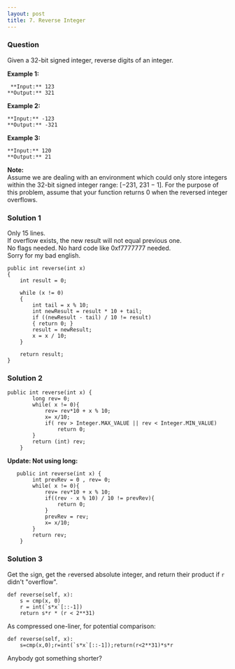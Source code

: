 ```yaml
---
layout: post
title: 7. Reverse Integer
---
```

### Question
Given a 32-bit signed integer, reverse digits of an integer.

 **Example 1:**

    
    
     **Input:** 123
    **Output:** 321
    

**Example 2:**

    
    
    **Input:** -123
    **Output:** -321
    

**Example 3:**

    
    
    **Input:** 120
    **Output:** 21
    

**Note:**  
Assume we are dealing with an environment which could only store integers
within the 32-bit signed integer range: [−231,  231 − 1]. For the purpose of
this problem, assume that your function returns 0 when the reversed integer
overflows.

### Solution 1
Only 15 lines.  
If overflow exists, the new result will not equal previous one.  
No flags needed. No hard code like 0xf7777777 needed.  
Sorry for my bad english.

    
    
    public int reverse(int x)
    {
        int result = 0;
    
        while (x != 0)
        {
            int tail = x % 10;
            int newResult = result * 10 + tail;
            if ((newResult - tail) / 10 != result)
            { return 0; }
            result = newResult;
            x = x / 10;
        }
    
        return result;
    }


### Solution 2
    
    
    public int reverse(int x) {
            long rev= 0;
            while( x != 0){
                rev= rev*10 + x % 10;
                x= x/10;
                if( rev > Integer.MAX_VALUE || rev < Integer.MIN_VALUE)
                    return 0;
            }
            return (int) rev;
        }
    

**Update: Not using long:**

    
    
       public int reverse(int x) {
            int prevRev = 0 , rev= 0;
            while( x != 0){
                rev= rev*10 + x % 10;
                if((rev - x % 10) / 10 != prevRev){
                    return 0;
                }
                prevRev = rev;
                x= x/10;
            }
            return rev;
        }
    


### Solution 3
Get the `s`ign, get the `r`eversed absolute integer, and return their product
if `r` didn't "overflow".

    
    
    def reverse(self, x):
        s = cmp(x, 0)
        r = int(`s*x`[::-1])
        return s*r * (r < 2**31)
    

As compressed one-liner, for potential comparison:

    
    
    def reverse(self, x):
        s=cmp(x,0);r=int(`s*x`[::-1]);return(r<2**31)*s*r
    

Anybody got something shorter?



